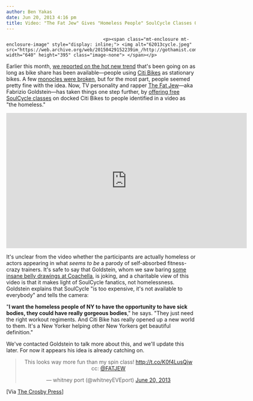 ```yaml
---
author: Ben Yakas
date: Jun 20, 2013 4:16 pm
title: Video: "The Fat Jew" Gives "Homeless People" SoulCycle Classes On Docked Citi Bikes
---
```


	
										<p><span class="mt-enclosure mt-enclosure-image" style="display: inline;"> <img alt="62013cycle.jpeg" src="https://web.archive.org/web/20150429152239im_/http://gothamist.com/attachments/byakas/62013cycle.jpeg" width="640" height="395" class="image-none"> </span></p>

<p>Earlier this month, <a href="https://web.archive.org/web/20150429152239/http://gothamist.com/2013/06/12/stationary_citi_bike.php#photo-1">we reported on the hot new trend</a> that&apos;s been going on as long as bike share has been available&#x2014;people using <a href="https://web.archive.org/web/20150429152239/http://gothamist.com/tags/citibike">Citi Bikes</a> as stationary bikes. A few <a href="https://web.archive.org/web/20150429152239/http://cityroom.blogs.nytimes.com/2013/06/12/spinning-on-citi-bikes/?_r=0">monocles were broken</a>, but for the most part, people seemed pretty fine with the idea. Now, TV personality and rapper <a href="https://web.archive.org/web/20150429152239/https://twitter.com/FATJEW">The Fat Jew</a>&#x2014;aka Fabrizio Goldstein&#x2014;has taken things one step further, by <a href="https://web.archive.org/web/20150429152239/http://www.thecrosbypress.com/2013/06/20/soul-cycle-for-homeless-people-is-apparently-a-thing-that-is-now-happening-in-new-york-city/">offering free SoulCycle classes</a> on docked Citi Bikes to people identified in a video as &quot;the homeless.&quot;</p>

<p><iframe width="640" height="360" src="https://web.archive.org/web/20150429152239if_/http://www.youtube.com/embed/eABKmjgDGTc" frameborder="0" allowfullscreen></iframe></p>

<p>It&apos;s unclear from the video whether the participants are actually homeless or actors appearing in what<em> seems to be</em> a parody of self-absorbed fitness-crazy trainers. It&apos;s safe to say that Goldstein, whom we saw baring <a href="https://web.archive.org/web/20150429152239/http://laist.com/2013/04/13/nsfw_coachellas_most_insane_belly_drawing.php">some insane belly drawings at Coachella</a>, is joking, and a charitable view of this video is that it makes light of SoulCycle fanatics, not homelessness. Goldstein explains that SoulCycle &quot;is too expensive, it&apos;s not available to everybody&quot; and tells the camera:</p>

<p>&quot;<strong>I want the homeless people of NY to have the opportunity to have sick bodies, they could have really gorgeous bodies</strong>,&quot; he says. &quot;They just need the right workout regiments. And Citi Bike has really opened up a new world to them. It&apos;s a New Yorker helping other New Yorkers get beautiful definition.&quot;</p>

<p>We&apos;ve contacted Goldstein to talk more about this, and we&apos;ll update this later. For now it appears his idea is already catching on. </p>

<center><blockquote class="twitter-tweet"><p>This looks way more fun than my spin class! <a href="https://web.archive.org/web/20150429152239/http://t.co/K0f4LusQjw">http://t.co/K0f4LusQjw</a> cc: <a href="https://web.archive.org/web/20150429152239/https://twitter.com/FATJEW">@FATJEW</a></p>&#x2014; whitney port (@whitneyEVEport) <a href="https://web.archive.org/web/20150429152239/https://twitter.com/whitneyEVEport/statuses/347786274809184257">June 20, 2013</a></blockquote>
<script async src="//web.archive.org/web/20150429152239js_/http://platform.twitter.com/widgets.js" charset="utf-8"></script></center>

<p>[Via <a href="https://web.archive.org/web/20150429152239/http://www.thecrosbypress.com/2013/06/20/soul-cycle-for-homeless-people-is-apparently-a-thing-that-is-now-happening-in-new-york-city/">The Crosby Press</a>]</p>					
										
									
				